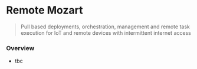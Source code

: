 # Remote Mozart
> Pull based deployments, orchestration, management and remote task execution for IoT and remote devices with intermittent internet access

<!-- ![alt text](https://image.ibb.co/eHBaTL/Screen-Shot-2018-10-31-at-21-56-46.png "photo booth") -->

### Overview
- tbc